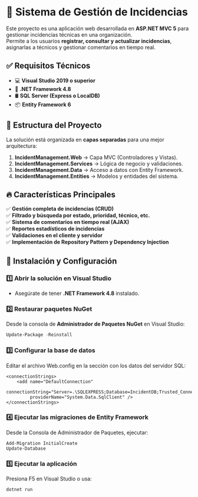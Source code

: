 # 📌 Sistema de Gestión de Incidencias  

Este proyecto es una aplicación web desarrollada en **ASP.NET MVC 5** para gestionar incidencias técnicas en una organización.  
Permite a los usuarios **registrar, consultar y actualizar incidencias**, asignarlas a técnicos y gestionar comentarios en tiempo real.  

## ✅ Requisitos Técnicos  

- 💻 **Visual Studio 2019 o superior**  
- 🔹 **.NET Framework 4.8**  
- 🛢 **SQL Server (Express o LocalDB)**  
- 📦 **Entity Framework 6**  

## 📂 Estructura del Proyecto  

La solución está organizada en **capas separadas** para una mejor arquitectura:  

1. **IncidentManagement.Web** → Capa MVC (Controladores y Vistas).  
2. **IncidentManagement.Services** → Lógica de negocio y validaciones.  
3. **IncidentManagement.Data** → Acceso a datos con Entity Framework.  
4. **IncidentManagement.Entities** → Modelos y entidades del sistema.  

## 🔥 Características Principales  

✅ **Gestión completa de incidencias (CRUD)**  
✅ **Filtrado y búsqueda por estado, prioridad, técnico, etc.**  
✅ **Sistema de comentarios en tiempo real (AJAX)**  
✅ **Reportes estadísticos de incidencias**  
✅ **Validaciones en el cliente y servidor**  
✅ **Implementación de Repository Pattern y Dependency Injection**  

## 🚀 Instalación y Configuración  

### 1️⃣ **Abrir la solución en Visual Studio**  
- Asegúrate de tener **.NET Framework 4.8** instalado.  

### 2️⃣ **Restaurar paquetes NuGet**  
Desde la consola de **Administrador de Paquetes NuGet** en Visual Studio:  
```powershell
Update-Package -Reinstall
```

### 3️⃣ **Configurar la base de datos**
Editar el archivo Web.config en la sección <connectionStrings> con los datos del servidor SQL:

```
<connectionStrings>
    <add name="DefaultConnection" 
         connectionString="Server=.\SQLEXPRESS;Database=IncidentDB;Trusted_Connection=True;" 
         providerName="System.Data.SqlClient" />
</connectionStrings>
```

### 4️⃣ **Ejecutar las migraciones de Entity Framework**
Desde la Consola de Administrador de Paquetes, ejecutar:
```
Add-Migration InitialCreate
Update-Database

```

### 5️⃣ **Ejecutar la aplicación**
Presiona F5 en Visual Studio o usa:
```
dotnet run
```
